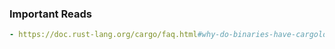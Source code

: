 ### Important Reads
```yaml
- https://doc.rust-lang.org/cargo/faq.html#why-do-binaries-have-cargolock-in-version-control-but-not-libraries
```
